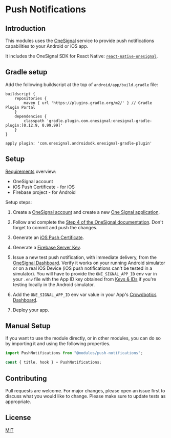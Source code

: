 # Push Notifications

## Introduction

This modules uses the [OneSignal](https://onesignal.com) service to provide push notifications capabilities to your Android or iOS app.

It includes the OneSignal SDK for React Native: [`react-native-onesignal`](https://www.npmjs.com/package/react-native-onesignal).

## Gradle setup

Add the following buildscript at the top of `android/app/build.gradle` file:

```
buildscript {
    repositories {
        maven { url 'https://plugins.gradle.org/m2/' } // Gradle Plugin Portal
    }
    dependencies {
        classpath 'gradle.plugin.com.onesignal:onesignal-gradle-plugin:[0.12.9, 0.99.99]'
    }
}

apply plugin: 'com.onesignal.androidsdk.onesignal-gradle-plugin'
```

## Setup

[Requirements](https://documentation.onesignal.com/docs/react-native-sdk-setup#step-1---requirements) overview:

- OneSignal account
- iOS Push Certificate - for iOS
- Firebase project - for Android

Setup steps:

1. Create a [OneSignal account](https://onesignal.com) and create a new [One Signal application](https://app.onesignal.com/apps/new).

2. Follow and complete the [Step 4 of the OneSignal documentation](https://documentation.onesignal.com/docs/react-native-sdk-setup#step-4---install-for-ios-using-cocoapods-for-ios-apps). Don't forget to commit and push the changes.

3. Generate an [iOS Push Certificate](https://documentation.onesignal.com/docs/generate-an-ios-push-certificate).

4. Generate a [Firebase Server Key](https://documentation.onesignal.com/docs/generate-a-google-server-api-key).

5. Issue a new test push notification, with immediate delivery, from the [OneSignal Dashboard](https://app.onesignal.com/apps/). Verify it works on your running Android simulator or on a real iOS Device (iOS push notifications can't be tested in a simulator). You will have to provide the `ONE_SIGNAL_APP_ID` env var in your `.env` file with the App ID key obtained from [Keys & IDs](https://documentation.onesignal.com/docs/accounts-and-keys#section-app-id) if you're testing locally in the Android simulator.

6. Add the `ONE_SIGNAL_APP_ID` env var value in your App's [Crowdbotics Dashboard](https://app.crowdbotics.com/dashboard/).

7. Deploy your app.

## Manual Setup

If you want to use the module directly, or in other modules, you can do so by importing it and using the following properties.

```javascript
import PushNotifications from "@modules/push-notifications";

const { title, hook } = PushNotifications;
```

## Contributing

Pull requests are welcome. For major changes, please open an issue first to discuss what you would like to change.
Please make sure to update tests as appropriate.

## License

[MIT](https://choosealicense.com/licenses/mit/)
